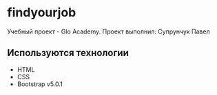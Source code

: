 # findyourjob
Учебный проект - Glo Academy.
Проект выполнил: Супрунчук Павел


## Используются технологии
- HTML
- CSS
- Bootstrap v5.0.1
